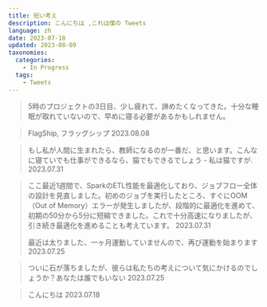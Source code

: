 ```yaml
---
title: 短い考え
description: こんにちは ,これは僕の Tweets
language: zh
date: 2023-07-18
updated: 2023-08-09
taxonomies:
  categories:
    - In Progress
  tags:
    - Tweets
---
```


> 5時のプロジェクトの3日目、少し疲れて、諦めたくなってきた。十分な睡眠が取れていないので、早めに寝る必要があるかもしれません。
 
> FlagShip, フラッグシップ 2023.08.08
 
> もし私が人間に生まれたら、教師になるのが一番だ、と思います。こんなに寝ていでも仕事ができるなら、猫でもできるでしょう - 私は猫ですが. 2023.07.31

<!-- more -->

> ここ最近1週間で、SparkのETL性能を最適化しており、ジョブフロー全体の設計を見直しました。初めのジョブを実行したところ、すぐにOOM（Out of Memory）エラーが発生しましたが、段階的に最適化を進めて、初期の50分から5分に短縮できました。これで十分高速になりましたが、引き続き最適化を進めることも考えています。 2023.07.31
> 
> 最近は太りました、一ヶ月運動していませんので、再び運動を始まります 2023.07.25

> ついに石が落ちましたが、彼らは私たちの考えについて気にかけるのでしょうか？あなたは誰でもいない  2023.07.25

> こんにちは  2023.07.18 
